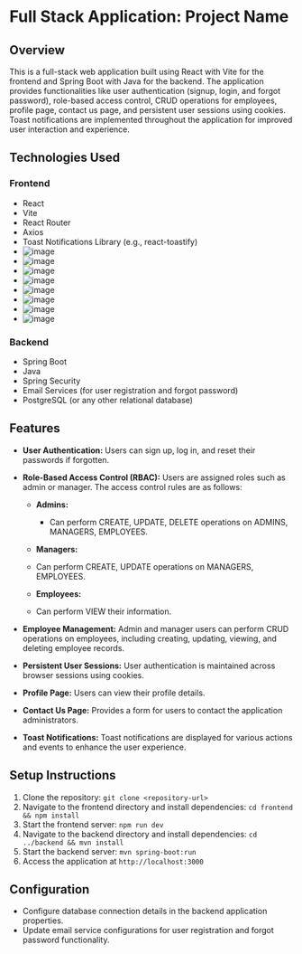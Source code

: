 # Full Stack Application: Project Name

## Overview

This is a full-stack web application built using React with Vite for the frontend and Spring Boot with Java for the backend. The application provides functionalities like user authentication (signup, login, and forgot password), role-based access control, CRUD operations for employees, profile page, contact us page, and persistent user sessions using cookies. Toast notifications are implemented throughout the application for improved user interaction and experience.

## Technologies Used

### Frontend
- React
- Vite
- React Router
- Axios
- Toast Notifications Library (e.g., react-toastify)
- ![image](https://github.com/Pavithr-Kumar/emp-mgmt/assets/136888449/d464ab2e-7f84-4a47-809f-50687d0a3653)
- ![image](https://github.com/Pavithr-Kumar/emp-mgmt/assets/136888449/61fbb38c-cfa9-4851-a066-ac64a6ce0db2)
- ![image](https://github.com/Pavithr-Kumar/emp-mgmt/assets/136888449/3d0c8eee-0f2c-4d9e-ba0b-282c52ec34d0)
- ![image](https://github.com/Pavithr-Kumar/emp-mgmt/assets/136888449/165550a1-666f-4279-91e5-442f8450edd3)
- ![image](https://github.com/Pavithr-Kumar/emp-mgmt/assets/136888449/20c58752-b6f6-440a-8f6d-ffbd6f2d2331)
- ![image](https://github.com/Pavithr-Kumar/emp-mgmt/assets/136888449/f2623146-27ba-49a2-a4ad-b7e6f2a564cf)
- ![image](https://github.com/Pavithr-Kumar/emp-mgmt/assets/136888449/baed1e9d-9fa1-4bd9-8af4-719c1056097b)
- ![image](https://github.com/Pavithr-Kumar/emp-mgmt/assets/136888449/3af9d76f-d0fc-4bb8-aa3c-def267a4b000)

### Backend
- Spring Boot
- Java
- Spring Security
- Email Services (for user registration and forgot password)
- PostgreSQL (or any other relational database)

## Features

- **User Authentication:** Users can sign up, log in, and reset their passwords if forgotten.
- **Role-Based Access Control (RBAC):** Users are assigned roles such as admin or manager. The access control rules are as follows:
  - **Admins:**
    - Can perform CREATE, UPDATE, DELETE operations on ADMINS, MANAGERS, EMPLOYEES.
    
  - **Managers:**
   - Can perform CREATE, UPDATE operations on  MANAGERS, EMPLOYEES.
  - **Employees:**
   - Can perform VIEW their information.
     
- **Employee Management:** Admin and manager users can perform CRUD operations on employees, including creating, updating, viewing, and deleting employee records.
- **Persistent User Sessions:** User authentication is maintained across browser sessions using cookies.
- **Profile Page:** Users can view their profile details.
- **Contact Us Page:** Provides a form for users to contact the application administrators.
- **Toast Notifications:** Toast notifications are displayed for various actions and events to enhance the user experience.


## Setup Instructions

1. Clone the repository: `git clone <repository-url>`
2. Navigate to the frontend directory and install dependencies: `cd frontend && npm install`
3. Start the frontend server: `npm run dev`
4. Navigate to the backend directory and install dependencies: `cd ../backend && mvn install`
5. Start the backend server: `mvn spring-boot:run`
6. Access the application at `http://localhost:3000`

## Configuration

- Configure database connection details in the backend application properties.
- Update email service configurations for user registration and forgot password functionality.




